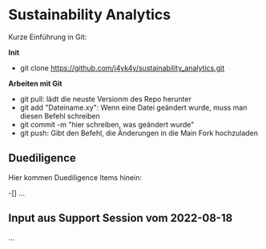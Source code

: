 # Sustainability Analytics

Kurze Einführung in Git:

**Init**

- git clone https://github.com/j4yk4y/sustainability_analytics.git

**Arbeiten mit Git**

- git pull: lädt die neuste Versionm des Repo herunter
- git add "Dateiname.xy": Wenn eine Datei geändert wurde, muss man diesen Befehl schreiben
- git commit -m "hier schreiben, was geändert wurde"
- git push: Gibt den Befehl, die Änderungen in die Main Fork hochzuladen


## Duediligence

Hier kommen Duediligence Items hinein:

-[] ...

## Input aus Support Session vom 2022-08-18

...
